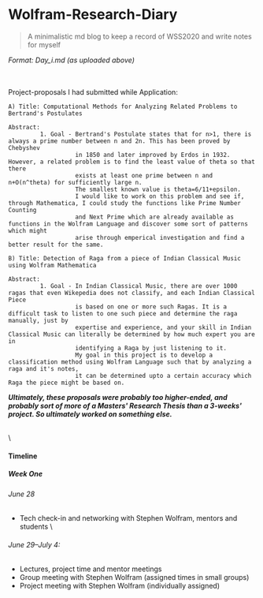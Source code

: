 # Wolfram-Research-Diary

> A minimalistic md blog to keep a record of WSS2020 and write notes for myself

*Format: Day_i.md (as uploaded above)*

\
\
Project-proposals I had submitted while Application:
```
A) Title: Computational Methods for Analyzing Related Problems to Bertrand's Postulates

Abstract: 
         1. Goal - Bertrand's Postulate states that for n>1, there is always a prime number between n and 2n. This has been proved by Chebyshev
                   in 1850 and later improved by Erdos in 1932. However, a related problem is to find the least value of theta so that there 
                   exists at least one prime between n and n+O(n^theta) for sufficiently large n.
                   The smallest known value is theta=6/11+epsilon.
                   I would like to work on this problem and see if, through Mathematica, I could study the functions like Prime Number Counting
                   and Next Prime which are already available as functions in the Wolfram Language and discover some sort of patterns which might
                   arise through emperical investigation and find a better result for the same.

B) Title: Detection of Raga from a piece of Indian Classical Music using Wolfram Mathematica

Abstract: 
         1. Goal - In Indian Classical Music, there are over 1000 ragas that even Wikepedia does not classify, and each Indian Classical Piece
                   is based on one or more such Ragas. It is a difficult task to listen to one such piece and determine the raga manually, just by
                   expertise and experience, and your skill in Indian Classical Music can literally be determined by how much expert you are in
                   identifying a Raga by just listening to it.
                   My goal in this project is to develop a classification method using Wolfram Language such that by analyzing a raga and it's notes,
                   it can be determined upto a certain accuracy which Raga the piece might be based on.

```
 
 ***Ultimately, these proposals were probably too higher-ended, and probably sort of more of a Masters' Research Thesis than a 3-weeks' project. So ultimately worked on something else.***

\
\
#### Timeline
##### Week One
###### June 28
- Tech check-in and networking with Stephen Wolfram, mentors and students
\

###### June 29–July 4:
- Lectures, project time and mentor meetings
- Group meeting with Stephen Wolfram (assigned times in small groups)
- Project meeting with Stephen Wolfram (individually assigned)

